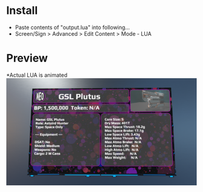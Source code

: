 # Install
- Paste contents of "output.lua" into following...
- Screen/Sign > Advanced > Edit Content > Mode - LUA
# Preview
*Actual LUA is animated
![Image of Screen](DU-Sellers-Sign-1.png?raw=true)
